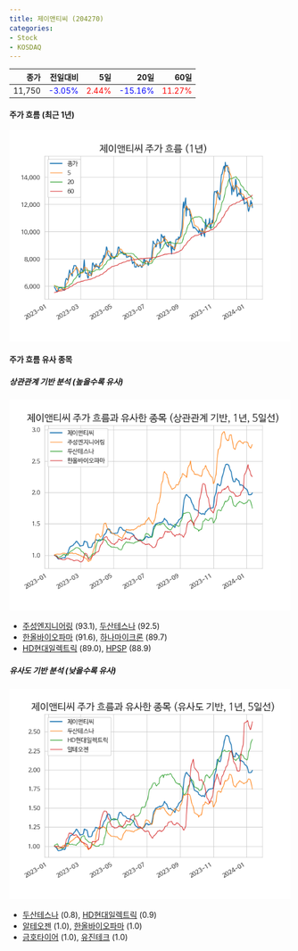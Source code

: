 ```yaml
---
title: 제이앤티씨 (204270)
categories:
- Stock
- KOSDAQ
---
```


|종가|전일대비|5일|20일|60일|
|---:|-------:|--:|---:|---:|
|11,750|<span style="color: blue">-3.05%</span>|<span style="color: red">2.44%</span>|<span style="color: blue">-15.16%</span>|<span style="color: red">11.27%</span>|

<!-- more -->


#### 주가 흐름 (최근 1년)
![204270](/assets/images/stock/204270.png)


#### 주가 흐름 유사 종목


##### 상관관계 기반 분석 (높을수록 유사)
![204270](/assets/images/stock/204270_corr.png)
- [주성엔지니어링](/036930/) (93.1), [두산테스나](/131970/) (92.5)
- [한올바이오파마](/009420/) (91.6), [하나마이크론](/067310/) (89.7)
- [HD현대일렉트릭](/267260/) (89.0), [HPSP](/403870/) (88.9)


##### 유사도 기반 분석 (낮을수록 유사)	
![204270](/assets/images/stock/204270_sim.png)
- [두산테스나](/131970/) (0.8), [HD현대일렉트릭](/267260/) (0.9)
- [알테오젠](/196170/) (1.0), [한올바이오파마](/009420/) (1.0)
- [금호타이어](/073240/) (1.0), [유진테크](/084370/) (1.0)